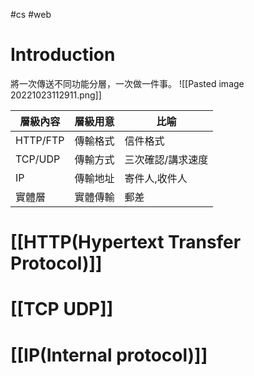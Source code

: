 #cs #web 

# Introduction
將一次傳送不同功能分層，一次做一件事。
![[Pasted image 20221023112911.png]]

| 層級內容 | 層級用意 | 比喻              |
| -------- | -------- | ----------------- |
| HTTP/FTP | 傳輸格式 | 信件格式          |
| TCP/UDP  | 傳輸方式 | 三次確認/講求速度 |
| IP       | 傳輸地址 | 寄件人,收件人     |
| 實體層   | 實體傳輸 | 郵差              | 


# [[HTTP(Hypertext Transfer Protocol)]]

# [[TCP UDP]]

# [[IP(Internal protocol)]]



